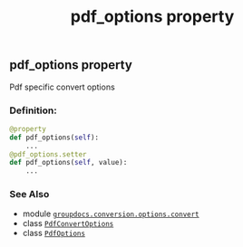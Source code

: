 ﻿---
title: pdf_options property
second_title: GroupDocs.Conversion for Python via .NET API References
description: 
type: docs
weight: 190
url: /python-net/groupdocs.conversion.options.convert/pdfconvertoptions/pdf_options/
is_root: false
---

## pdf_options property


Pdf specific convert options
### Definition:
```python
@property
def pdf_options(self):
    ...
@pdf_options.setter
def pdf_options(self, value):
    ...
```

### See Also
* module [`groupdocs.conversion.options.convert`](../../)
* class [`PdfConvertOptions`](/conversion/python-net/groupdocs.conversion.options.convert/pdfconvertoptions)
* class [`PdfOptions`](/conversion/python-net/groupdocs.conversion.options.convert/pdfoptions)
